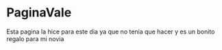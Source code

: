 # PaginaVale

Esta pagina la hice para este dia ya que no tenia que hacer y es un bonito regalo para mi novia

